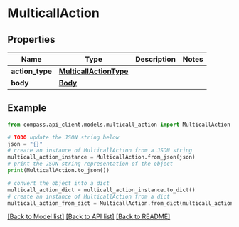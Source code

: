 # MulticallAction


## Properties

Name | Type | Description | Notes
------------ | ------------- | ------------- | -------------
**action_type** | [**MulticallActionType**](MulticallActionType.md) |  | 
**body** | [**Body**](Body.md) |  | 

## Example

```python
from compass.api_client.models.multicall_action import MulticallAction

# TODO update the JSON string below
json = "{}"
# create an instance of MulticallAction from a JSON string
multicall_action_instance = MulticallAction.from_json(json)
# print the JSON string representation of the object
print(MulticallAction.to_json())

# convert the object into a dict
multicall_action_dict = multicall_action_instance.to_dict()
# create an instance of MulticallAction from a dict
multicall_action_from_dict = MulticallAction.from_dict(multicall_action_dict)
```
[[Back to Model list]](../README.md#documentation-for-models) [[Back to API list]](../README.md#documentation-for-api-endpoints) [[Back to README]](../README.md)


